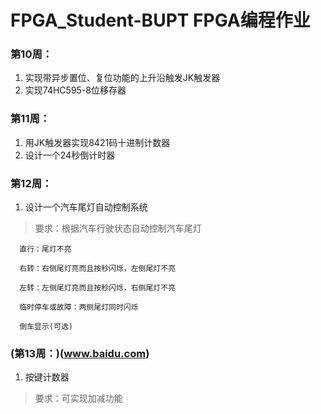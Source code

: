 # FPGA_Student-BUPT FPGA编程作业
### 第10周：       
1. 实现带异步置位、复位功能的上升沿触发JK触发器     
2. 实现74HC595-8位移存器 
### 第11周：
1.  用JK触发器实现8421码十进制计数器
2.  设计一个24秒倒计时器
### 第12周：
1. 设计一个汽车尾灯自动控制系统
> 要求：根据汽车行驶状态自动控制汽车尾灯

      直行：尾灯不亮

      右转：右侧尾灯亮而且按秒闪烁，左侧尾灯不亮

      左转：左侧尾灯亮而且按秒闪烁，右侧尾灯不亮

      临时停车或故障：两侧尾灯同时闪烁

      倒车显示(可选)
### (第13周：)(www.baidu.com)
1. 按键计数器
> 要求：可实现加减功能
